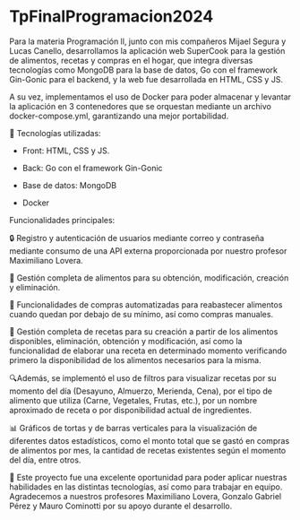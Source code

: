 # TpFinalProgramacion2024
Para la materia Programación ll, junto con mis compañeros Mijael Segura y Lucas Canello, desarrollamos la aplicación web SuperCook para la gestión de alimentos, recetas y compras en el hogar, que integra diversas tecnologías como MongoDB para la base de datos, Go con el framework Gin-Gonic para  el backend, y la web fue desarrollada en HTML, CSS y JS.



A su vez, implementamos el uso de Docker para poder almacenar y levantar la aplicación en 3 contenedores que se orquestan mediante un archivo docker-compose.yml, garantizando una mejor portabilidad.



🔧 Tecnologías utilizadas:



- Front: HTML, CSS y JS.

- Back: Go con el framework Gin-Gonic

- Base de datos: MongoDB

- Docker



Funcionalidades principales:



🔒 Registro y autenticación de usuarios mediante correo y contraseña mediante consumo de una API externa proporcionada por nuestro profesor Maximiliano Lovera.



🥩 Gestión completa de alimentos para su obtención, modificación, creación y eliminación.



🛒 Funcionalidades de compras automatizadas para reabastecer alimentos cuando quedan por debajo de su mínimo, así como compras manuales.



🍳  Gestión completa de recetas para su creación a partir de los alimentos disponibles, eliminación, obtención y modificación, así como la funcionalidad de elaborar una receta en determinado momento verificando primero la disponibilidad de los alimentos necesarios para la misma. 



🔍Además, se implementó el uso de filtros para visualizar recetas por su momento del día (Desayuno, Almuerzo, Merienda, Cena), por el tipo de alimento que utiliza (Carne, Vegetales, Frutas, etc.), por un nombre aproximado de receta o por disponibilidad actual de ingredientes.



📊 Gráficos de tortas y de barras verticales para la visualización de diferentes datos estadísticos, como el monto total que se gastó en compras de alimentos por mes, la cantidad de recetas existentes según el momento del día, entre otros.



🎯 Este proyecto fue una excelente oportunidad para poder aplicar nuestras habilidades en las distintas tecnologías, así como para trabajar en equipo. Agradecemos a nuestros profesores Maximiliano Lovera, Gonzalo Gabriel Pérez y Mauro Cominotti por su apoyo durante el desarrollo.
